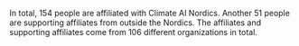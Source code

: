 In total, 154 people are affiliated with Climate AI Nordics. Another 51 people are supporting affiliates from outside the Nordics. The affiliates and supporting affiliates come from 106 different organizations in total.
